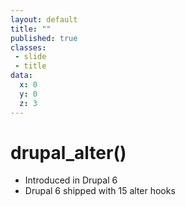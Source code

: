 ```yaml
---
layout: default
title: ""
published: true
classes:
 - slide
 - title
data:
  x: 0
  y: 0
  z: 3
---
```


# drupal_alter()

- Introduced in Drupal 6
- Drupal 6 shipped with 15 alter hooks